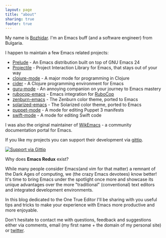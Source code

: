 ```yaml
---
layout: page
title: "about"
sharing: true
footer: true
---
```


My name is [Bozhidar](http://batsov.com). I'm an Emacs buff (and a
software engineer) from Bulgaria.

I happen to maintain a few Emacs related projects:

* [Prelude](https://github.com/bbatsov/prelude) - An Emacs distribution built on top of GNU Emacs 24
* [Projectile](https://github.com/bbatsov/projectile) - Project Interaction Library for Emacs, that stays out of your way
* [clojure-mode](https://github.com/clojure-emacs/clojure-mode) - A major mode for programming in Clojure
* [cider](https://github.com/clojure-emacs/cider) - A Clojure programming environment for Emacs
* [guru-mode](https://github.com/bbatsov/guru-mode) - An annoying companion on your journey to Emacs mastery
* [rubocop-emacs](https://github.com/bbatsov/projectile) - Emacs integration for [RuboCop](https://github.com/bbatsov/rubocop)
* [zenburn-emacs](https://github.com/bbatsov/zenburn-emacs) - The Zenburn color theme, ported to Emacs
* [solarized-emacs](https://github.com/bbatsov/solarized-emacs) - The Solarized color theme, ported to Emacs
* [puppet-mode](https://github.com/lunaryorn/puppet-mode) - A mode for editing Puppet 3 manifests
* [swift-mode](https://github.com/chrisbarrett/swift-mode) - A mode for editing Swift code

I was also the original maintainer of [WikEmacs](http://wikemacs.org) - a community documentation portal for Emacs.

If you like my projects you can support their development via [gittip](https://www.gittip.com/bbatsov).

[![Support via Gittip](https://rawgithub.com/twolfson/gittip-badge/0.2.0/dist/gittip.png)](https://www.gittip.com/bbatsov)

Why does **Emacs Redux** exist?

While many people consider Emacs(and vim for that matter) a remnant of
the Dark Ages of computing, we (the crazy Emacs devotees) know better!
It's time to bring Emacs under the spotlight once more and showcase
its unique advantages over the more "traditional" (conventional) text
editors and integrated development environments.

In this blog dedicated to the One True
Editor I'll be sharing with you useful tips and tricks to make your
experience with Emacs more productive and more enjoyable.

Don't hesitate to contact me with questions, feedback and suggestions
either via comments, email (my first name + the domain of my personal
site) or [twitter](http://twitter.com/bbatsov).
